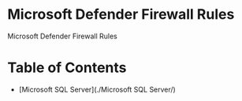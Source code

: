 # Microsoft Defender Firewall Rules
Microsoft Defender Firewall Rules
# Table of Contents

  - [Microsoft SQL Server](./Microsoft SQL Server/)